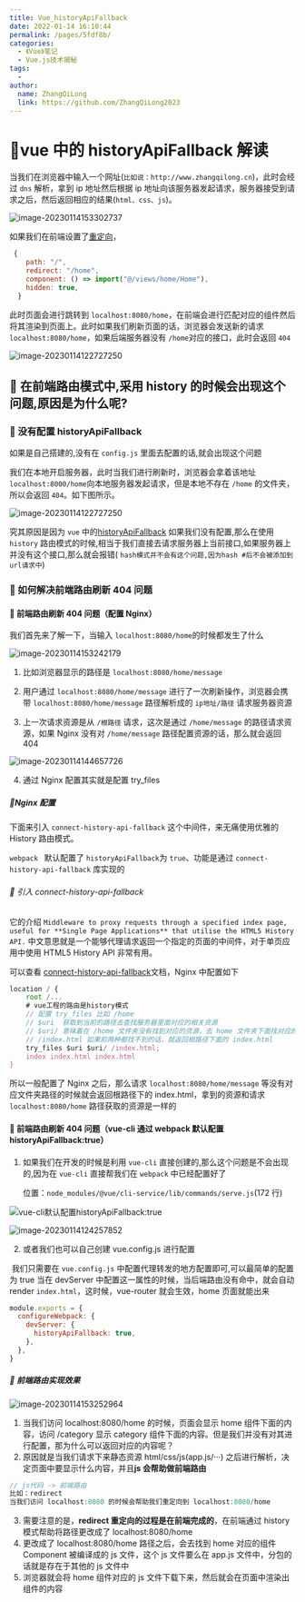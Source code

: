 ```yaml
---
title: Vue_historyApiFallback
date: 2022-01-14 16:10:44
permalink: /pages/5fdf8b/
categories:
  - 《Vue》笔记
  - Vue.js技术揭秘
tags:
  -
author:
  name: ZhangQiLong
  link: https://github.com/ZhangQiLong2023
---
```


# 🍔vue 中的 historyApiFallback 解读

当我们在浏览器中输入一个网址(`比如说：http://www.zhangqilong.cn`)，此时会经过 `dns` 解析，拿到 ip 地址然后根据 ip 地址向该服务器发起请求，服务器接受到请求之后，然后返回相应的结果(`html、css、js`)。

![image-20230114153302737](http://www.zhangqilong.cn/img/qlBlog_images/Vue基础/31_Vue_historyApiFallback/image-20230114153302737.png)

如果我们在前端设置了[重定向](https://so.csdn.net/so/search?q=重定向&spm=1001.2101.3001.7020)，

```js
 {
    path: "/",
    redirect: "/home",
    component: () => import("@/views/home/Home"),
    hidden: true,
  }
```

此时页面会进行跳转到 `localhost:8080/home`，在前端会进行匹配对应的组件然后将其渲染到页面上。此时如果我们刷新页面的话，浏览器会发送新的请求 `localhost:8080/home`，如果后端服务器没有 `/home`对应的接口，此时会返回 `404`

![image-20230114122727250](http://www.zhangqilong.cn/img/qlBlog_images/Vue基础/31_Vue_historyApiFallback/image-20230114122727250.png)

## 🍕 在前端路由模式中,采用 history 的时候会出现这个问题,原因是为什么呢?

### 🍟 没有配置 historyApiFallback

如果是自己搭建的,没有在 `config.js` 里面去配置的话,就会出现这个问题

我们在本地开启服务器，此时当我们进行刷新时，浏览器会拿着该地址 `localhost:8000/home`向本地服务器发起请求，但是本地不存在 `/home` 的文件夹，所以会返回 `404`。如下图所示。

![image-20230114122727250](http://www.zhangqilong.cn/img/qlBlog_images/Vue基础/31_Vue_historyApiFallback/image-20230114122727250.png)

究其原因是因为 `vue` 中的[historyApiFallback](https://link.juejin.cn?target=https%3A%2F%2Fblog.csdn.net%2Fdtq007%2Farticle%2Fdetails%2F103672974) 如果我们没有配置,那么在使用 `history` 路由模式的时候,相当于我们直接去请求服务器上当前接口,如果服务器上并没有这个接口,那么就会报错( `hash模式并不会有这个问题,因为hash #后不会被添加到url请求中`)

### 🍟 如何解决前端路由刷新 404 问题

#### 🍗 前端路由刷新 404 问题（配置 Nginx）

我们首先来了解一下，当输入 `localhost:8080/home`的时候都发生了什么

![image-20230114153242179](http://www.zhangqilong.cn/img/qlBlog_images/Vue基础/31_Vue_historyApiFallback/image-20230114153242179.png)

1. 比如浏览器显示的路径是 `localhost:8080/home/message`

2. 用户通过 `localhost:8080/home/message` 进行了一次刷新操作，浏览器会携带 `localhost:8080/home/message` 路径解析成的 `ip地址/路径` 请求服务器资源
3. 上一次请求资源是从 `/根路径` 请求，这次是通过 `/home/message` 的路径请求资源，如果 Nginx 没有对 `/home/message` 路径配置资源的话，那么就会返回 404

![image-20230114144657726](http://www.zhangqilong.cn/img/qlBlog_images/Vue基础/31_Vue_historyApiFallback/image-20230114144657726.png)

4. 通过 Nginx 配置其实就是配置 try_files

##### 🍠Nginx 配置

下面来引入 `connect-history-api-fallback` 这个中间件，来无痛使用优雅的 History 路由模式。

`webpack ` 默认配置了 `historyApiFallback`为 `true`、功能是通过 `connect-history-api-fallback` 库实现的

###### 🍬 引入 connect-history-api-fallback

它的介绍 `Middleware to proxy requests through a specified index page, useful for **Single Page Applications** that utilise the HTML5 History API.`
中文意思就是一个能够代理请求返回一个指定的页面的中间件，对于单页应用中使用 HTML5 History API 非常有用。

可以查看 [connect-history-api-fallback](https://gitcode.net/mirrors/bripkens/connect-history-api-fallback?utm_source=csdn_github_accelerator#connect-history-api-fallback)文档，Nginx 中配置如下

```js
location / {
    root /...
    # vue工程的路由是history模式
    // 配置 try_files 比如 /home
    // $uri  获取到当前的路径去查找服务器里面对应的相关资源
    // $uri/ 意味着在 /home 文件夹没有找到对应的资源，去 home 文件夹下面找对应的资源
    // /index.html 如果前两种都找不到的话，就返回根路径下面的 index.html
    try_files $uri $uri/ /index.html;
    index index.html index.html
}
```

所以一般配置了 Nginx 之后，那么请求 `localhost:8080/home/message` 等没有对应文件夹路径的时候就会返回根路径下的 index.html，拿到的资源和请求 `localhost:8080/home` 路径获取的资源是一样的

#### 🍗 前端路由刷新 404 问题（vue-cli 通过 webpack 默认配置 historyApiFallback:true）

1. 如果我们在开发的时候是利用 `vue-cli` 直接创建的,那么这个问题是不会出现的,因为在 `vue-cli` 直接帮我们在 `webpack` 中已经配置好了

   位置：`node_modules/@vue/cli-service/lib/commands/serve.js`(172 行)

![vue-cli默认配置historyApiFallback:true](http://www.zhangqilong.cn/img/qlBlog_images/Vue基础/31_Vue_historyApiFallback/image-20230114114621123.png)

![image-20230114124257852](http://www.zhangqilong.cn/img/qlBlog_images/Vue基础/31_Vue_historyApiFallback/image-20230114124257852.png)

2. 或者我们也可以自己创建 vue.config.js 进行配置

​ 我们只需要在 `vue.config.js` 中配置代理转发的地方配置即可,可以最简单的配置为 true 当在 devServer 中配置这一属性的时候，当后端路由没有命中，就会自动 render `index.html`，这时候，vue-router 就会生效，home 页面就能出来

```js
module.exports = {
  configureWebpack: {
    devServer: {
      historyApiFallback: true,
    },
  },
}
```

##### 🍨 前端路由实现效果

![image-20230114153252964](http://www.zhangqilong.cn/img/qlBlog_images/Vue基础/31_Vue_historyApiFallback/image-20230114153252964.png)

1. 当我们访问 localhost:8080/home 的时候，页面会显示 home 组件下面的内容，访问 /category 显示 category 组件下面的内容。但是我们并没有对其进行配置，那为什么可以返回对应的内容呢？
2. 原因就是当我们请求下来静态资源 html/css/js(app.js/···) 之后进行解析，决定页面中要显示什么内容，并且**js 会帮助做前端路由**

```js
// js代码 -> 前端路由
比如：redirect
当我们访问 localhost:8080 的时候会帮助我们重定向到 localhost:8080/home
```

3. 需要注意的是，**redirect 重定向的过程是在前端完成的**，在前端通过 history 模式帮助将路径更改成了 localhost:8080/home
4. 更改成了 localhost:8080/home 路径之后，会去找到 home 对应的组件 Component 被编译成的 js 文件，这个 js 文件要么在 app.js 文件中，分包的话就是存在于其他的 js 文件中
5. 浏览器就会将 home 组件对应的 js 文件下载下来，然后就会在页面中渲染出组件的内容
